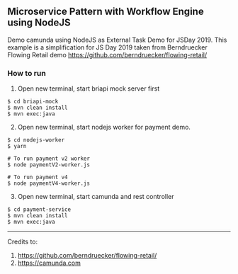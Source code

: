 
## Microservice Pattern with Workflow Engine using NodeJS

Demo camunda using NodeJS as External Task Demo for JSDay 2019. This example is a simplification for JS Day 2019 taken from Berndruecker Flowing Retail demo https://github.com/berndruecker/flowing-retail/


### How to run

1. Open new terminal, start briapi mock server first

```shell
$ cd briapi-mock
$ mvn clean install
$ mvn exec:java
```

2. Open new terminal, start nodejs worker for payment demo.

```shell
$ cd nodejs-worker
$ yarn

# To run payment v2 worker
$ node paymentV2-worker.js

# To run payment v4
$ node paymentV4-worker.js
```

3. Open new terminal, start camunda and rest controller

```shell
$ cd payment-service
$ mvn clean install
$ mvn exec:java
```


----

Credits to:
1. https://github.com/berndruecker/flowing-retail/
2. https://camunda.com

